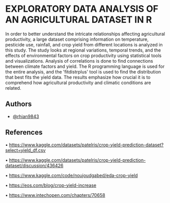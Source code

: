 
# EXPLORATORY DATA ANALYSIS OF AN AGRICULTURAL DATASET IN R

In order to better understand the intricate relationships affecting agricultural productivity, a large dataset comprising information on temperature, pesticide use, rainfall, and crop yield from
different locations is analyzed in this study. The study looks at regional variations, temporal trends, and the effects of environmental factors on crop productivity using statistical tools and
visualizations. Analysis of correlations is done to find connections between climate factors and
yield. The R programming language is used for the entire analysis, and the 'fitdistrplus' tool is used to find the distribution that best fits the yield data. The results emphasize how crucial it is to comprehend how agricultural productivity and climatic conditions are related.


## Authors

- [@rhian9843](https://github.com/rhian9843)


## References

• https://www.kaggle.com/datasets/patelris/crop-yield-prediction-dataset?select=yield_df.csv

• https://www.kaggle.com/datasets/patelris/crop-yield-prediction-dataset/discussion/436426

• https://www.kaggle.com/code/noujoudgabed/eda-crop-yield

• https://eos.com/blog/crop-yield-increase

• https://www.intechopen.com/chapters/70658